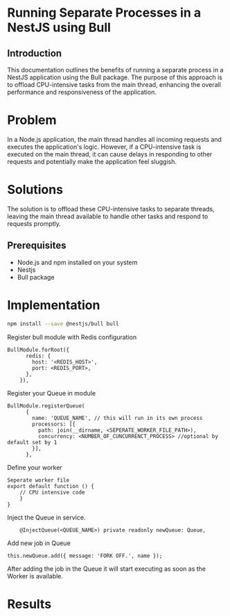# Running Separate Processes in a NestJS using Bull
## Introduction
This documentation outlines the benefits of running a separate process in a NestJS application using the Bull package. The purpose of this approach is to offload CPU-intensive tasks from the main thread, enhancing the overall performance and responsiveness of the application.

# Problem
In a Node.js application, the main thread handles all incoming requests and executes the application's logic. However, if a CPU-intensive task is executed on the main thread, it can cause delays in responding to other requests and potentially make the application feel sluggish.

# Solutions
The solution is to offload these CPU-intensive tasks to separate threads, leaving the main thread available to handle other tasks and respond to requests promptly.

## Prerequisites
- Node.js and npm installed on your system
- Nestjs
- Bull package

# Implementation

```sh
npm install --save @nestjs/bull bull
```

Register bull module with Redis configuration

```
BullModule.forRoot({
      redis: {
        host: '<REDIS_HOST>',
        port: <REDIS_PORT>,
      },
    }),
```

Register your Queue in module
```
BullModule.registerQueue(
      {
        name: 'QUEUE_NAME', // this will run in its own process
        processors: [{
          path: join(__dirname, <SEPERATE_WORKER_FILE_PATH>),
          concurrency: <NUMBER_OF_CUNCURRENCT_PROCESS> //optional by default set by 1
        }],
      },
```
Define your worker
```
Seperate worker file
export default function () {
    // CPU intensive code
    }
}
```

Inject the Queue in service.
```
    @InjectQueue(<QUEUE_NAME>) private readonly newQueue: Queue,
```
Add new job in Queue
```
this.newQueue.add({ message: 'FORK OFF.', name });
```
After adding the job in the Queue it will start executing as soon as the Worker is available.

# Results
